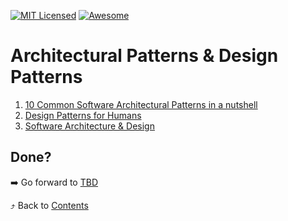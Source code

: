 [![MIT Licensed][icon-mit]][license]
[![Awesome][icon-awesome]][awesome]
&nbsp;&nbsp;&nbsp;&nbsp;&nbsp;&nbsp;

# Architectural Patterns & Design Patterns

1. [10 Common Software Architectural Patterns in a nutshell](https://towardsdatascience.com/10-common-software-architectural-patterns-in-a-nutshell-a0b47a1e9013)
1. [Design Patterns for Humans](https://github.com/kamranahmedse/design-patterns-for-humans)
1. [Software Architecture & Design](https://www.udacity.com/course/software-architecture-design--ud821)

## Done?

➡️ Go forward to [TBD](tbd.md)

⤴️ Back to [Contents](../contents.md)

[icon-chat]: https://img.shields.io/badge/chat-on%20telegram-blue.svg
[icon-mit]: https://img.shields.io/badge/license-MIT-blue.svg
[icon-awesome]: https://cdn.rawgit.com/sindresorhus/awesome/d7305f38d29fed78fa85652e3a63e154dd8e8829/media/badge.svg
[license]: https://github.com/Kottans/web/blob/master/LICENSE.md
[awesome]: https://github.com/sindresorhus/awesome#front-end-development
[node]: ../img/node.png
[go]: ../img/go.png